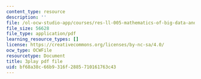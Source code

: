 ```yaml
---
content_type: resource
description: ''
file: /ol-ocw-studio-app/courses/res-ll-005-mathematics-of-big-data-and-machine-learning-january-iap-2020/bf68a38c66b9316f2885710161763c43_zkcj6JrhGy8.pdf
file_size: 56628
file_type: application/pdf
learning_resource_types: []
license: https://creativecommons.org/licenses/by-nc-sa/4.0/
ocw_type: OCWFile
resourcetype: Document
title: 3play pdf file
uid: bf68a38c-66b9-316f-2885-710161763c43
---
```

